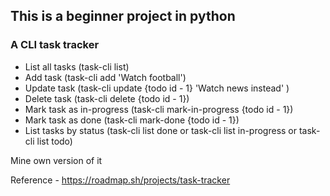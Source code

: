 ## This is a beginner project in python

### A CLI task tracker

- List all tasks (task-cli list)
- Add task (task-cli add 'Watch football')
- Update task (task-cli update {todo id - 1} 'Watch news instead' )
- Delete task (task-cli delete {todo id - 1})
- Mark task as in-progress (task-cli mark-in-progress {todo id - 1})
- Mark task as done (task-cli mark-done {todo id - 1})
- List tasks by status (task-cli list done or task-cli list in-progress or task-cli list todo)

Mine own version of it

Reference - https://roadmap.sh/projects/task-tracker
